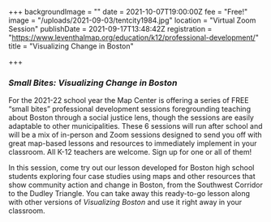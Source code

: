 +++
backgroundImage = ""
date = 2021-10-07T19:00:00Z
fee = "Free!"
image = "/uploads/2021-09-03/tentcity1984.jpg"
location = "Virtual Zoom Session"
publishDate = 2021-09-17T13:48:42Z
registration = "https://www.leventhalmap.org/education/k12/professional-development/"
title = "Visualizing Change in Boston"

+++
### **_Small Bites: Visualizing Change in Boston_**

For the 2021-22 school year the Map Center is offering a series of FREE “small bites” professional development sessions foregrounding teaching about Boston through a social justice lens, though the sessions are easily adaptable to other municipalities. These 6 sessions will run after school and will be a mix of in-person and Zoom sessions designed to send you off with great map-based lessons and resources to immediately implement in your classroom. All K-12 teachers are welcome. Sign up for one or all of them!

In this session, come try out our lesson developed for Boston high school students exploring four case studies using maps and other resources that show community action and change in Boston, from the Southwest Corridor to the Dudley Triangle. You can take away this ready-to-go lesson along with other versions of _Visualizing Boston_ and use it right away in your classroom.